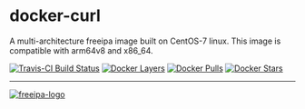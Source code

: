 [freeipa-home]: https://www.freeipa.org/page/Main_Page
[travis]: https://travis-ci.org/lucashalbert/docker-freeipa
[microbadger]: https://microbadger.com/images/lucashalbert/freeipa
[dockerstore]: https://store.docker.com/community/images/lucashalbert/freeipa
# docker-curl
A multi-architecture freeipa image built on CentOS-7 linux. This image is compatible with arm64v8 and x86_64.

[![Travis-CI Build Status](https://travis-ci.org/lucashalbert/docker-freeipa.svg?branch=master)][travis]
[![Docker Layers](https://images.microbadger.com/badges/image/lucashalbert/freeipa.svg)][microbadger]
[![Docker Pulls](https://img.shields.io/docker/pulls/lucashalbert/freeipa.svg)][dockerstore]
[![Docker Stars](https://img.shields.io/docker/stars/lucashalbert/freeipa.svg)][dockerstore]

---

[![freeipa-logo](https://www.freeipa.org/images/freeipa/freeipa-logo-small.png)][freeipa-home]

